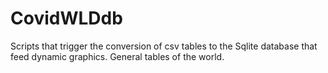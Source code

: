 # CovidWLDdb
Scripts that trigger the conversion of csv tables to the Sqlite database that feed dynamic graphics. General tables of the world.
